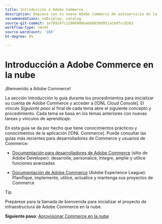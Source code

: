 ```yaml
---
title: Introducción a Adobe Commerce
description: Empiece con su nuevo Adobe Commerce de autoservicio en la infraestructura en la nube y aprenda a crear e implementar una tienda de Adobe Commerce en minutos.
recommendations: noDisplay, catalog
source-git-commit: 1e789247c12009908eabb6039d951acbdfcc9263
workflow-type: tm+mt
source-wordcount: '165'
ht-degree: 0%

---
```


# Introducción a Adobe Commerce en la nube

¡Bienvenido a Adobe Commerce!

La sección Introducción lo guía durante los procedimientos para inicializar su cuenta de Adobe Commerce y acceder a [!DNL Cloud Console]. El vínculo _Siguiente paso_ al final de cada tema abre el siguiente concepto y procedimiento. Cada tema se basa en los temas anteriores con nuevas tareas y vínculos de aprendizaje.

En esta guía se da por hecho que tiene conocimientos prácticos y conocimientos de la aplicación [!DNL Commerce]. Puede consultar las guías más recientes para desarrolladores de Commerce y usuarios de Commerce:

- [Documentación para desarrolladores de Adobe Commerce](https://developer.adobe.com/commerce/docs/) (sitio de Adobe Developer): desarrolle, personalice, integre, amplíe y utilice funciones avanzadas

- [Documentación de Adobe Commerce](https://experienceleague.adobe.com/docs/commerce.html) (Adobe Experience League): Planifique, implemente, utilice, actualice y mantenga sus proyectos de Commerce

>[!TIP]
>
>Prepárese para la llamada de bienvenida para inicializar el proyecto de infraestructura de Adobe Commerce en la nube.
>
>**Siguiente paso**: [Aprovisionar Commerce en la nube](new-project.md)
